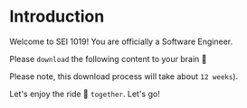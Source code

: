 # Introduction

Welcome to SEI 1019! You are officially a Software Engineer. 

Please `download` the following content to your brain 🧠

Please note, this download process will take about `12 weeks`\).

Let's enjoy the ride 🎢 `together`. Let's go!

